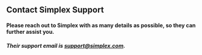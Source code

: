 ## Contact Simplex Support

#### Please reach out to Simplex with as many details as possible, so they can further assist you.

##### Their support email is support@simplex.com.
